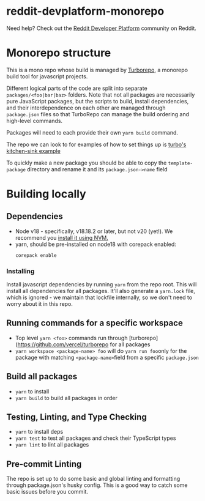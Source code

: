 # reddit-devplatform-monorepo

Need help? Check out the [Reddit Developer Platform](https://www.reddit.com/r/devvit/) community on
Reddit.

# Monorepo structure

This is a mono repo whose build is managed by [Turborepo](https://github.com/vercel/turborepo), a monorepo build tool for javascript projects.

Different logical parts of the code are split into separate `packages/<foo|bar|baz>` folders. Note that not all packages are necessarily pure JavaScript packages, but the scripts to build, install dependencies, and their interdependence on each other are managed through `package.json` files so that TurboRepo can manage the build ordering and high-level commands.

Packages will need to each provide their own `yarn build` command.

The repo we can look to for examples of how to set things up is [turbo's kitchen-sink example](https://github.com/vercel/turborepo/tree/main/examples/kitchen-sink)

To quickly make a new package you should be able to copy the `template-package` directory and rename it and its `package.json->name` field

# Building locally

## Dependencies

- Node v18 - specifically, v18.18.2 or later, but not v20 (yet!). We recommend you [install it using NVM.](https://github.com/nvm-sh/nvm)
- yarn, should be pre-installed on node18 with corepack enabled:
  ```sh
  corepack enable
  ```

### Installing

Install javascript dependencies by running `yarn` from the repo root. This will install all
dependencies for all packages. It'll also generate a `yarn.lock` file, which is ignored - we
maintain that lockfile internally, so we don't need to worry about it in this repo.

## Running commands for a specific workspace

- Top level `yarn <foo>` commands run through [turborepo](https://github.com/vercel/turborepo for
  all packages
- `yarn workspace <package-name> foo` will do `yarn run foo`only for the package with matching
  `<package-name>`field from a specific `package.json`

## Build all packages

- `yarn` to install
- `yarn build` to build all packages in order

## Testing, Linting, and Type Checking

- `yarn` to install deps
- `yarn test` to test all packages and check their TypeScript types
- `yarn lint` to lint all packages

## Pre-commit Linting

The repo is set up to do some basic and global linting and formatting through package.json's husky
config. This is a good way to catch some basic issues before you commit.

